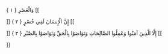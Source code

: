 وَالْعَصْرِ { ۱ }
[[


]] 
إِنَّ الْإِنسَانَ لَفِي خُسْرٍ { ۲ }
[[


]] 
إِلَّا الَّذِينَ آمَنُوا وَعَمِلُوا الصَّالِحَاتِ وَتَوَاصَوْا بِالْحَقِّ وَتَوَاصَوْا بِالصَّبْرِ { ۳ }
[[


]]